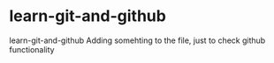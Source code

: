 # learn-git-and-github
learn-git-and-github
Adding somehting to the file, just to check github functionality
